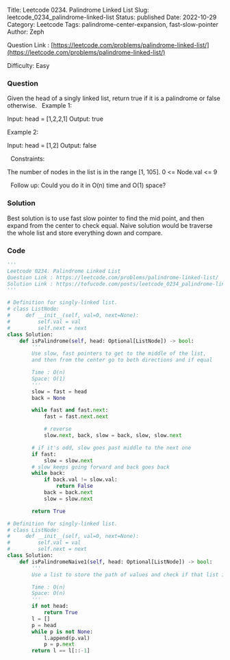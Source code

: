 Title: Leetcode 0234. Palindrome Linked List
Slug: leetcode_0234_palindrome-linked-list
Status: published
Date: 2022-10-29
Category: Leetcode
Tags: palindrome-center-expansion, fast-slow-pointer
Author: Zeph

Question Link : [https://leetcode.com/problems/palindrome-linked-list/](https://leetcode.com/problems/palindrome-linked-list/)

Difficulty: Easy

### Question
Given the head of a singly linked list, return true if it is a palindrome or false otherwise.
 
Example 1:


Input: head = [1,2,2,1]
Output: true

Example 2:


Input: head = [1,2]
Output: false

 
Constraints:

The number of nodes in the list is in the range [1, 105].
0 <= Node.val <= 9

 
Follow up: Could you do it in O(n) time and O(1) space?

### Solution

Best solution is to use fast slow pointer to find the mid point, and then expand from the center to check equal. Naive solution would be traverse the whole list and store everything down and compare. 


### Code
```python
'''
Leetcode 0234. Palindrome Linked List
Question Link : https://leetcode.com/problems/palindrome-linked-list/
Solution Link : https://tofucode.com/posts/leetcode_0234_palindrome-linked-list.html
'''

# Definition for singly-linked list.
# class ListNode:
#     def __init__(self, val=0, next=None):
#         self.val = val
#         self.next = next
class Solution:
    def isPalindrome(self, head: Optional[ListNode]) -> bool:
        '''
        Use slow, fast pointers to get to the middle of the list,
        and then from the center go to both directions and if equal

        Time : O(n)
        Space: O(1)
        '''
        slow = fast = head
        back = None

        while fast and fast.next:
            fast = fast.next.next

            # reverse
            slow.next, back, slow = back, slow, slow.next

        # if it's odd, slow goes past middle to the next one
        if fast:
            slow = slow.next
        # slow keeps going forward and back goes back
        while back:
            if back.val != slow.val:
                return False
            back = back.next
            slow = slow.next

        return True

# Definition for singly-linked list.
# class ListNode:
#     def __init__(self, val=0, next=None):
#         self.val = val
#         self.next = next
class Solution:
    def isPalindromeNaive1(self, head: Optional[ListNode]) -> bool:
        '''
        Use a list to store the path of values and check if that list is a palindrome

        Time : O(n)
        Space: O(n)
        '''
        if not head:
            return True
        l = []
        p = head
        while p is not None:
            l.append(p.val)
            p = p.next
        return l == l[::-1]
```

